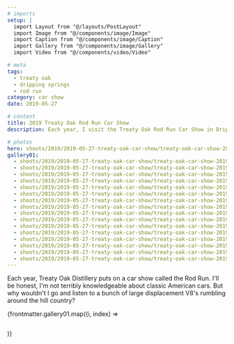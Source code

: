 ```yaml
---
# imports
setup: |
  import Layout from "@/layouts/PostLayout"
  import Image from "@/components/image/Image"
  import Caption from "@/components/image/Caption"
  import Gallery from "@/components/image/Gallery"
  import Video from "@/components/video/Video"

# meta
tags:
  - treaty oak
  - dripping springs
  - rod run
category: car show
date: 2019-05-27

# content
title: 2019 Treaty Oak Rod Run Car Show
description: Each year, I visit the Treaty Oak Rod Run Car Show in Dripping Springs, TX

# photos
hero: shoots/2019/2019-05-27-treaty-oak-car-show/treaty-oak-car-show-2019_005.jpg
gallery01:
  - shoots/2019/2019-05-27-treaty-oak-car-show/treaty-oak-car-show-2019_001.jpg
  - shoots/2019/2019-05-27-treaty-oak-car-show/treaty-oak-car-show-2019_002.jpg
  - shoots/2019/2019-05-27-treaty-oak-car-show/treaty-oak-car-show-2019_003.jpg
  - shoots/2019/2019-05-27-treaty-oak-car-show/treaty-oak-car-show-2019_004.jpg
  - shoots/2019/2019-05-27-treaty-oak-car-show/treaty-oak-car-show-2019_005.jpg
  - shoots/2019/2019-05-27-treaty-oak-car-show/treaty-oak-car-show-2019_006.jpg
  - shoots/2019/2019-05-27-treaty-oak-car-show/treaty-oak-car-show-2019_007.jpg
  - shoots/2019/2019-05-27-treaty-oak-car-show/treaty-oak-car-show-2019_008.jpg
  - shoots/2019/2019-05-27-treaty-oak-car-show/treaty-oak-car-show-2019_009.jpg
  - shoots/2019/2019-05-27-treaty-oak-car-show/treaty-oak-car-show-2019_010.jpg
  - shoots/2019/2019-05-27-treaty-oak-car-show/treaty-oak-car-show-2019_011.jpg
  - shoots/2019/2019-05-27-treaty-oak-car-show/treaty-oak-car-show-2019_012.jpg
  - shoots/2019/2019-05-27-treaty-oak-car-show/treaty-oak-car-show-2019_013.jpg
  - shoots/2019/2019-05-27-treaty-oak-car-show/treaty-oak-car-show-2019_014.jpg
  - shoots/2019/2019-05-27-treaty-oak-car-show/treaty-oak-car-show-2019_015.jpg
  - shoots/2019/2019-05-27-treaty-oak-car-show/treaty-oak-car-show-2019_016.jpg
---
```


Each year, Treaty Oak Distillery puts on a car show called the Rod Run. I'll be honest, I'm not terribly knowledgeable about classic American cars. But why wouldn't I go and listen to a bunch of large displacement V8's rumbling around the hill country?

<div class="gallery">
    {frontmatter.gallery01.map((i, index) =>
        <Gallery file={i}>
            <figure>
                <picture>
                    <Image file={i} />
                </picture>
                <Caption file={i} showMeta={true}>
            </figure>
        </Gallery>
    )}
</div>